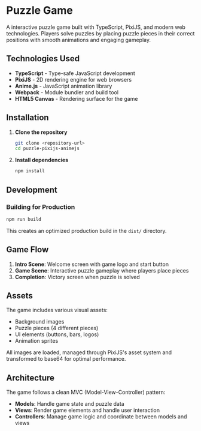# Puzzle Game

A interactive puzzle game built with TypeScript, PixiJS, and modern web technologies. Players solve puzzles by placing puzzle pieces in their correct positions with smooth animations and engaging gameplay.

## Technologies Used

- **TypeScript** - Type-safe JavaScript development
- **PixiJS** - 2D rendering engine for web browsers
- **Anime.js** - JavaScript animation library
- **Webpack** - Module bundler and build tool
- **HTML5 Canvas** - Rendering surface for the game

## Installation

1. **Clone the repository**
   ```bash
   git clone <repository-url>
   cd puzzle-pixijs-animejs
   ```

2. **Install dependencies**
   ```bash
   npm install
   ```

## Development

### Building for Production

```bash
npm run build
```

This creates an optimized production build in the `dist/` directory.

## Game Flow

1. **Intro Scene**: Welcome screen with game logo and start button
2. **Game Scene**: Interactive puzzle gameplay where players place pieces
3. **Completion**: Victory screen when puzzle is solved

## Assets

The game includes various visual assets:
- Background images
- Puzzle pieces (4 different pieces)
- UI elements (buttons, bars, logos)
- Animation sprites

All images are loaded, managed through PixiJS's asset system and transformed to base64 for optimal performance.

## Architecture

The game follows a clean MVC (Model-View-Controller) pattern:

- **Models**: Handle game state and puzzle data
- **Views**: Render game elements and handle user interaction
- **Controllers**: Manage game logic and coordinate between models and views
